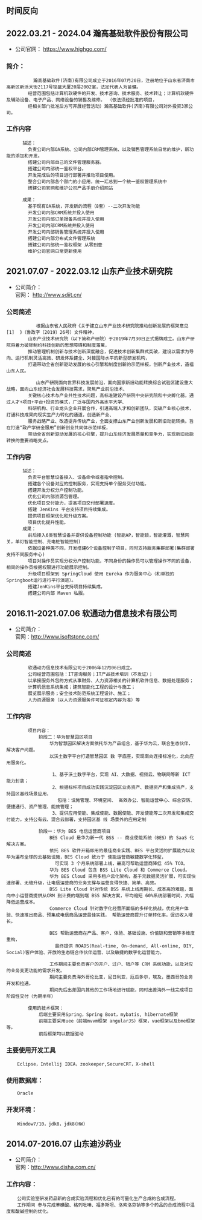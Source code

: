 ## 时间反向

## 2022.03.21 - 2024.04 瀚高基础软件股份有限公司

- 公司官网：
  <a href="https://www.highgo.com/" target = "_blank">https://www.highgo.com/ </a>

### 简介：

              瀚高基础软件(济南)有限公司成立于2016年07月20日，注册地位于山东省济南市高新区新泺大街2117号铭盛大厦20层2002室，法定代表人为苗健。
            经营范围包括计算机软硬件的开发、技术咨询、技术服务、技术转让；计算机软硬件及辅助设备、电子产品、网络设备的销售及维修。 （依法须经批准的项目，
            经相关部门批准后方可开展经营活动）瀚高基础软件(济南)有限公司对外投资3家公司。
### 工作内容

          描述：
            负责公司内部OA系统、公司内部CRM管理系统、以及销售管理系统日常的维护，新功能的添加和开发。
            搭建公司内部自己的文件管理服务器。
            搭建公司内部统一鉴权平台。
            开发完成后的项目进行部署并推动项目使用。
            整合公司内部各个部门的小应用，统一汇总到一个统一鉴权管理系统中
            搭建公司官网和维护公司产品手册介绍网站
          
          成果：
            基于现有OA系统，开发新的流程（8套）--二次开发功能
            开发公司内部CRM系统并投入使用
            开发公司内部订单报备系统并投入使用
            开发公司内部CRM系统并投入使用
            开发公司内部销售管理系统并投入使用
            搭建公司内部分布式文件管理系统
            搭建公司内部统一鉴权框架 从零到壹
            维护公司官网日常更新使用

## 2021.07.07 - 2022.03.12 山东产业技术研究院

- 公司简介：    
  官网： <a href="http://www.sdiit.cn/"  target = "_blank">http://www.sdiit.cn/ </a>

### 公司简述

               根据山东省人民政府《关于建立山东产业技术研究院推动创新发展的框架意见 [1]  》（鲁政字〔2019〕26号）文件精神，
            山东产业技术研究院（以下简称产研院）于2019年7月30日正式揭牌成立。山东产研院将着力破除制约科技创新的思想障碍和制度藩篱，
            推动管理机制创新与技术创新深度融合，促进技术创新集群式突破，建设以需求为导向、运行机制灵活高效、研发体系健全、对接国际水平的新型研发机构，
            打造带动全省创新驱动发展的核心引擎和制度创新的示范样板，创新产业技术，造福山东人民。
            
               山东产研院面向世界科技发展前沿，面向国家新旧动能转换综合试验区建设重大战略，面向山东经济社会发展科技需求，聚焦产业前沿技术、
            关键核心技术与产业共性技术问题，高标准建设产研院中央研究院和中央孵化器，通过人才+项目+平台+投资的模式，广泛与国内外高水平大学、
            科研机构、行业龙头企业开展合作，引进高端人才和创新团队，突破产业核心技术，打通科技成果向现实生产力转化的通道，创造新产业、
            服务战略产业、改造提升传统产业，全面支撑山东产业创新发展和新旧动能转换。旨在打造“政产学研金服用”创新创业共同体示范样板，
            带动全省创新驱动发展的核心引擎，提升山东经济发展质量和竞争力，实现新旧动能转换的重要战略支点。        

### 工作内容

          描述：
            负责平台智慧设备接入、设备命令或者指令控制。
            搭建各个设备对应的控制服务，实现支持单个服务交付功能。
            搭建开发分权分户控制功能。
            优化公司内部资源包管理。
            优化项目交付能力，提高项目交付部署速度。
            搭建 JenKins 平台支持项目持续集成。
            提供项目框架优化和升级方案。
            项目优化提升性能。
          成果：
            前后接入6类智慧设备并提供设备控制功能 (智能AP，智能锁，智能灌溉，智慧网关，单灯智能控制、充电桩智能控制)
            依据设备种类不同，开发搭建6个设备控制子项目，同时支持服务集群部署(集群部署支持不同服务中心)
            项目对操作员实现分权分户控制功能，不同身份的操作员可以管理操作不同的设备，相同的操作员根据权限进行功能展示控制。
            升级项目框架到 SpringCloud 使用 Eureka 作为服务中心（和单独的Springboot运行进行平行演进）。
            搭建JenKins平台支持项目持续集成。
            搭建公司内部 Maven 私服。

## 2016.11-2021.07.06 软通动力信息技术有限公司

- 公司简介：    
  官网：<a href="http://www.isoftstone.com/" target="_blank">http://www.isoftstone.com/ </a>

### 公司简述

            软通动力信息技术有限公司于2006年12月06日成立。
            公司经营范围包括：IT咨询服务；IT产品技术培训（不发证）；
            以承接服务外包的方式从事财务、人力资源相关的计算机软件信息、数据处理服务；
            计算机信息系统集成；建筑智能化工程的设计与施工；
            展览展示服务；安全技术防范系统工程设计、施工；
            人力资源服务（以人力资源服务许可证核定内容为准）等

### 工作内容

            项目内容： 
                阶段二：华为智慧园区项目 
                    华为智慧园区解决方案依托华为产品组合，基于华为云，联合生态伙伴，解决客户问题。
                    以沃土数字平台打造智慧园区 数 字底座，实现南向连接标准化，北向应用服务化。
                     
                     1、基于沃土数字平台，实现 AI、大数据、视频云、物联网等新 ICT 能力封装； 
                     2、根据标杆项目成功实践沉淀园区业务资产、数据资产和集成资产，支持园区基线场景应用，
                       包括：设施管理、环境空间、 高效办公、智能运营中心、综合安防、便捷通行、资产管理、能效管理； 
                     3、提供应用使能、集成使能、数据使能、开发使能等二次开发和集成交付能力，支持公有云、混合云部署，支持园区基 线 场景外的应用定制 
                
                阶段一：华为 BES 电信运营商项目 
                    BES Cloud 是华为新一代 BSS -- 商业使能系统（BES）的 SaaS 化解决方案。 
                    依托 BES 软件开箱即用的最佳商业实践、BES 平台灵活的扩展能力以及华为遍布全球的云基础设施，BES Cloud 致力于 使能运营商敏捷数字化转型，
                      可实现 3 个月系统部署上线，最高可帮助运营商降低 45% TCO。 
                    华为 BES Cloud 包含 BSS Lite Cloud 和 Commerce Cloud。 
                    华为 BES Cloud 采用多租户云化架构，基于元数据灵活扩展，可实现快速部署、无缝升级，让电信运营商的业务支撑与运营变得快捷、简单、高效。 
                    BSS Lite Cloud 针对传统 BSS 系统上线周期长、成本高的难题，面向中小运营商提供从CRM 到计费的端到端 BSS 解决方案，平均缩短 60%系统部署时间，大幅降低运营成本。 
                    Commerce Cloud 针对数字化经营所面临的多样化挑战，优化用户体验、快速推出商品、预集成电信商品运营最佳实践， 帮助运营商提升订单转化率，促进收入增长。 
                    
                    BES 帮助运营商在产品、客户、体验、基础设施、价值链和营销等多维度重构，
                      最终提供 ROADS(Real-time, On-demand, All-online, DIY, Social)客户体验、开放的生态链合作伙伴运营、以及敏捷的数字化运营能力。 
                    
                    工作期间主要负责客户的开户、过户、销户等 CRM 系统功能，以及对应的业务变更功能的需求开发。 
                    期间主要负责海外哥伦比亚，尼日利亚，厄瓜多尔，埃及，墨西哥的业务开发和拉通。 
                    期间先后出差国内其他的工作场地进行赋能，同时出差海外一线完成项目阶段性交付（为期半年）
            
            使用的技术框架：            
                后端主要采用Spring，Spring Boot，mybatis, hibernate框架
                前端主要采用uee（前端mvvm框架 angularJS）框架，vue框架以及bme框架等。
                前后框架均以数据驱动

### 主要使用开发工具

        Eclipse，Intellij IDEA，zookeeper,SecureCRT，X-shell

### 使用数据库：

        Oracle

### 开发环境：

        Window7/10，jdk8，jdk8(HW)

## 2014.07-2016.07 山东迪沙药业

- 公司简介：    
  官网：<a href="http://www.disha.com.cn/" target="_blank">http://www.disha.com.cn/ </a>

### 工作内容：

        公司实验室研发药品新的合成实验流程和优化已有的可量化生产合成的合成流程。
        工作期间 参与完成苯磺酸、格列吡嗪、福多斯坦、洛索洛芬钠等多个药品的合成流程中温度和酸碱控制的优化。
